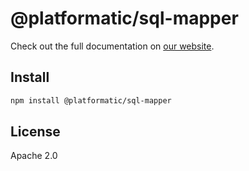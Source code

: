 # @platformatic/sql-mapper

Check out the full documentation on [our website](https://docs.platformatic.dev/docs/packages/sql-mapper/fastify-plugin/#sql-mapper-fastify-plugin).

## Install

```sh
npm install @platformatic/sql-mapper
```

## License

Apache 2.0

